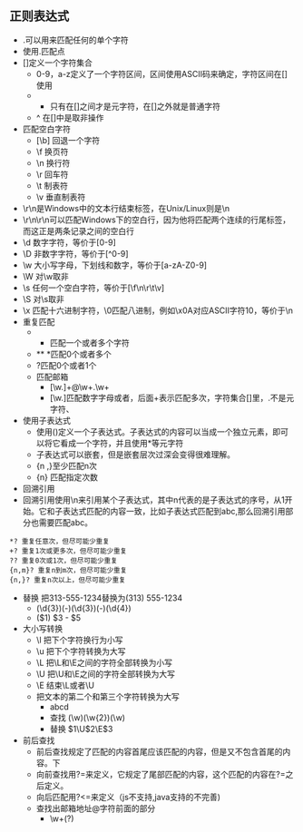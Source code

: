 ## 正则表达式
* .可以用来匹配任何的单个字符
* 使用\.匹配点
* []定义一个字符集合
    * 0-9，a-z定义了一个字符区间，区间使用ASCII码来确定，字符区间在[]使用
    * - 只有在[]之间才是元字符，在[]之外就是普通字符
    * ^ 在[]中是取非操作
* 匹配空白字符
    * [\b] 回退一个字符
    * \f 换页符
    * \n 换行符
    * \r 回车符
    * \t 制表符
    * \v 垂直制表符
* \r\n是Windows中的文本行结束标签，在Unix/Linux则是\n
* \r\n\r\n可以匹配Windows下的空白行，因为他将匹配两个连续的行尾标签，而这正是两条记录之间的空白行
* \d 数字字符，等价于[0-9]
* \D 非数字字符，等价于[^0-9]
* \w 大小写字母，下划线和数字，等价于[a-zA-Z0-9]        
* \W 对\w取非
* \s 任何一个空白字符，等价于[\f\n\r\t\v]
* \S 对\s取非
* \x 匹配十六进制字符，\0匹配八进制，例如\x0A对应ASCII字符10，等价于\n
* 重复匹配
    * + 匹配一个或者多个字符
    * ** *匹配0个或者多个
    * ?匹配0个或者1个
    * 匹配邮箱
        * [\w.]+@\w+\.\w+
        * [\w.]匹配数字字母或者，后面+表示匹配多次，字符集合[]里，.不是元字符、
* 使用子表达式
    * 使用()定义一个子表达式。子表达式的内容可以当成一个独立元素，即可以将它看成一个字符，并且使用*等元字符
    * 子表达式可以嵌套，但是嵌套层次过深会变得很难理解。
    * {n ,}至少匹配n次
    * {n} 匹配指定次数
* 回溯引用
* 回溯引用使用\n来引用某个子表达式，其中n代表的是子表达式的序号，从1开始。它和子表达式匹配的内容一致，比如子表达式匹配到abc,那么回溯引用部分也需要匹配abc。
```
*? 重复任意次，但尽可能少重复
+? 重复1次或更多次，但尽可能少重复
?? 重复0次或1次，但尽可能少重复
{n,m}? 重复n到m次，但尽可能少重复
{n,}? 重复n次以上，但尽可能少重复
```
* 替换 把313-555-1234替换为(313) 555-1234
    * (\d{3})(-)(\d{3})(-)(\d{4})
    * ($1) $3 - $5
* 大小写转换
    * \l 把下个字符换行为小写
    * \u 把下个字符转换为大写
    * \L 把\L和\E之间的字符全部转换为小写
    * \U 把\U和\E之间的字符全部转换为大写
    * \E 结束\L或者\U
    * 把文本的第二个和第三个字符转换为大写
        * abcd
        * 查找 (\w)(\w{2})(\w)
        * 替换 $1\U$2\E$3
* 前后查找
    * 前后查找规定了匹配的内容首尾应该匹配的内容，但是又不包含首尾的内容。下
    * 向前查找用?=来定义，它规定了尾部匹配的内容，这个匹配的内容在?=之后定义。
    * 向后匹配用?<=来定义（js不支持,java支持的不完善)
    * 查找出邮箱地址@字符前面的部分
        * \w+(?)
                        